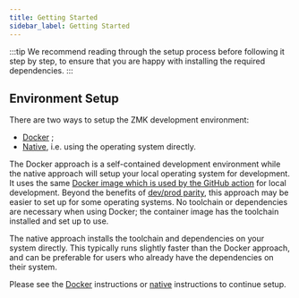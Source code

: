 ```yaml
---
title: Getting Started
sidebar_label: Getting Started
---
```


:::tip
We recommend reading through the setup process before following it step by step, to ensure that you are happy with installing the required dependencies.
:::

## Environment Setup

There are two ways to setup the ZMK development environment:

- [Docker](/docs/development/setup/docker) ;
- [Native](/docs/development/setup/native), i.e. using the operating system directly.

The Docker approach is a self-contained development environment while the native approach will setup your local operating system for development. It uses the same [Docker image which is used by the GitHub action](https://github.com/zmkfirmware/zmk-docker) for local development. Beyond the benefits of [dev/prod parity](https://12factor.net/dev-prod-parity), this approach may be easier to set up for some operating systems. No toolchain or dependencies are necessary when using Docker; the container image has the toolchain installed and set up to use.

The native approach installs the toolchain and dependencies on your system directly. This typically runs slightly faster than the Docker approach, and can be preferable for users who already have the dependencies on their system.

Please see the [Docker](/docs/development/setup/docker) instructions or [native](/docs/development/setup/native) instructions to continue setup.
